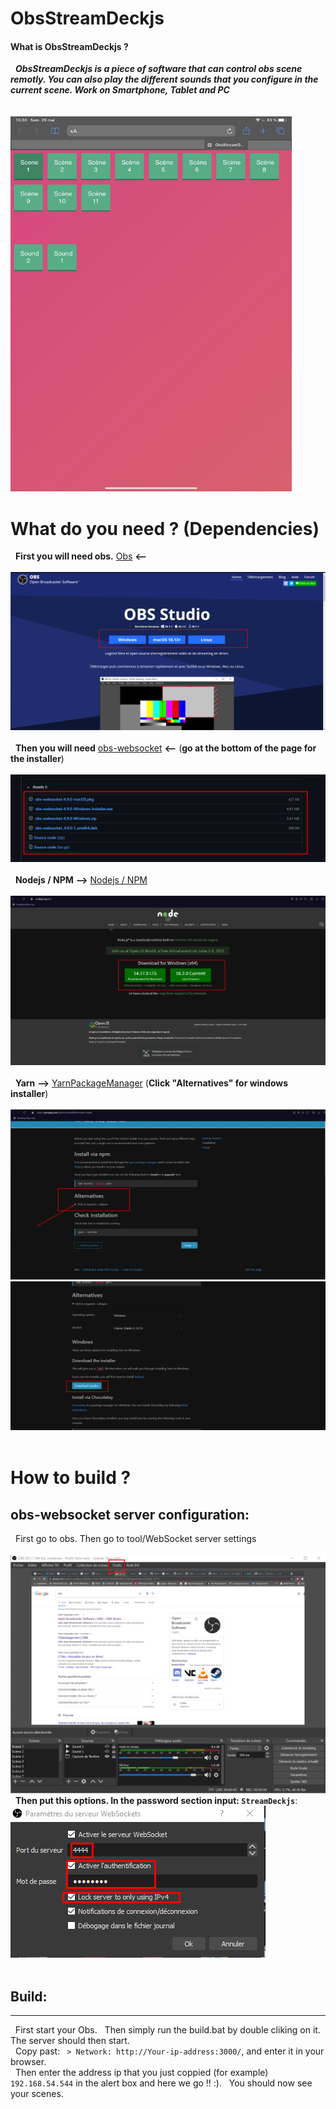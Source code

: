 # ObsStreamDeckjs

#### What is ObsStreamDeckjs ?

&nbsp;&nbsp;*__ObsStreamDeckjs is a piece of software that can control obs scene remotly. You can also play the different sounds that you configure in the current scene. Work on Smartphone, Tablet and PC__* <br><br><br> <img src=".picture/app.png" width="450" height="600">

# What do you need ? (Dependencies)

&nbsp; __First you will need obs.__
[Obs](https://obsproject.com/fr) __<--__ <br><br> ![obs](.picture/obs_1.png) <br><br>
&nbsp; __Then you will need__ [obs-websocket](https://github.com/Palakis/obs-websocket/releases/tag/4.9.0) __<--__ (__go at the bottom of the page for the installer__) <br><br> ![obs-websocket](.picture/websocket_1.png)<br><br>
&nbsp; __Nodejs / NPM__ __-->__ [Nodejs / NPM](https://nodejs.org/en/) <br><br>![node](.picture/nodejs_1.png)<br><br>
&nbsp; __Yarn__ __-->__ [YarnPackageManager](https://classic.yarnpkg.com/en/docs/install/#windows-stable) (__Click "Alternatives" for windows installer__)<br><br>![yarn1](.picture/yarn_1.png)<br>![yarn2](.picture/yarn_2.png)<br><br>

# How to build ?

## obs-websocket server configuration:
&nbsp; First go to obs. Then go to tool/WebSocket server settings <br><br> ![tool](.picture/obs_tool_1.png) <br>
&nbsp; __Then put this options. In the password section input: `StreamDeckjs`__: <img src="./.picture/obs_tool_2.png" style="margin-left"><br><br>

## Build:
______
&nbsp; First start your Obs.
&nbsp; Then simply run the build.bat by double cliking on it. The server should then start. <br>
&nbsp; Copy past: ` > Network: http://Your-ip-address:3000/`, and enter it in your browser.<br>
&nbsp; Then enter the address ip that you just coppied (for example) `192.168.54.544` in the alert box and here we go !! :).
&nbsp; You should now see your scenes.
